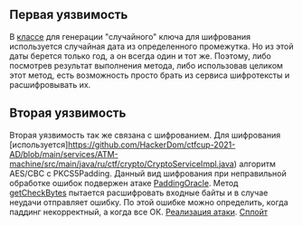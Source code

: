 ## Первая уязвимость

В [классе](https://github.com/HackerDom/ctfcup-2021-AD/blob/main/services/ATM-machine/src/main/java/com/cryptojava/elephantass/keygen/DateBasedKeyGen.java) для генерации "случайного" ключа для шифрования используется случайная дата из определенного промежутка. Но из этой даты берется только год, а он всегда один и тот же. Поэтому, либо посмотрев результат выполнения метода, либо использовав целиком этот метод, есть возможность просто брать из сервиса шифротексты и расшифровывать их.


## Вторая уязвимость

Вторая уязвимость так же связана с шифрованием. Для шифрования [используется]https://github.com/HackerDom/ctfcup-2021-AD/blob/main/services/ATM-machine/src/main/java/ru/ctf/crypto/CryptoServiceImpl.java) алгоритм AES/CBC с PKCS5Padding. Данный вид шифрования при неправильной обработке ошибок подвержен атаке [PaddingOracle](https://habr.com/ru/post/247527/).
Метод [getCheckBytes](https://github.com/HackerDom/ctfcup-2021-AD/blob/main/services/ATM-machine/src/main/java/ru/ctf/tcp/MessageHandler.java) пытается расшифровать входные байты и в случае неудачи отправляет ошибку. По этой ошибке можно определить, когда паддинг некорректный, а когда все ОК. 
[Реализация атаки](paddingoracle.py).
[Сплойт](sploit.py) 
